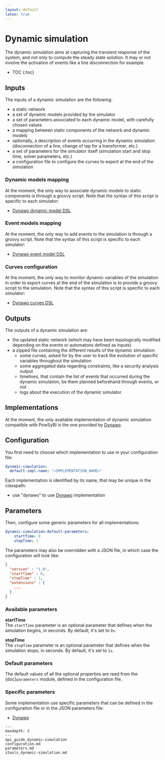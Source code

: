 ```yaml
---
layout: default
latex: true
---
```


# Dynamic simulation

The dynamic simulation aims at capturing the transient response of the system, and not only to compute the steady state solution.
It may or not involve the activation of events like a line disconnection for example.

* TOC
{:toc}

## Inputs

The inputs of a dynamic simulation are the following:
- a static network
- a set of dynamic models provided by the simulator
- a set of parameters associated to each dynamic model, with carefully chosen values
- a mapping between static components of the network and dynamic models
- optionally, a description of events occurring in the dynamic simulation (disconnection of a line, change of tap for a transformer, etc.)
- a set of parameters for the simulator itself (simulation start and stop time, solver parameters, etc.)
- a configuration file to configure the curves to export at the end of the simulation

### Dynamic models mapping
At the moment, the only way to associate dynamic models to static components is through a groovy script. Note that the syntax of this script is specific to each simulator:
- [Dynawo dynamic model DSL](dynawo/index.md#dynamic-models-dsl)

### Event models mapping
At the moment, the only way to add events to the simulation is through a groovy script. Note that the syntax of this script is specific to each simulator:
- [Dynawo event model DSL](dynawo/index.md#event-models-dsl)

### Curves configuration
At the moment, the only way to monitor dynamic variables of the simulation in order to export curves at the end of the simulation is to provide a groovy script to the simulation. Note that the syntax of this script is specific to each simulator:
- [Dynawo curves DSL](dynawo/index.md#curves-dsl)

## Outputs

The outputs of a dynamic simulation are:
- the updated static network (which may have been topologically modified depending on the events or automatons defined as inputs)
- a zipped file containing the different results of the dynamic simulation:
    - some curves, asked for by the user to track the evolution of specific variables throughout the simulation
    - some aggregated data regarding constraints, like a security analysis output
    - timelines, that contain the list of events that occurred during the dynamic simulation, be them planned beforehand through events, or not
    - logs about the execution of the dynamic simulator

## Implementations

At the moment, the only available implementation of dynamic simulation compatible with PowSyBl is the one provided by [Dynawo](dynawo/index.md).

## Configuration

You first need to choose which implementation to use in your configuration file:
```yaml
dynamic-simulation:
  default-impl-name: "<IMPLEMENTATION_NAME>"
```

Each implementation is identified by its name, that may be unique in the classpath:
- use "dynawo" to use [Dynawo](dynawo/index.md) implementation

## Parameters

Then, configure some generic parameters for all implementations:
```yaml
dynamic-simulation-default-parameters:
    startTime: 0
    stopTime: 1
```

The parameters may also be overridden with a JSON file, in which case the configuration will look like:
```json
{
  "version" : "1.0",
  "startTime" : 0,
  "stopTime" : 1,
  "extensions" : {
    ...
  }
}
```

### Available parameters

**startTime**  
The `startTime` parameter is an optional parameter that defines when the simulation begins, in seconds. By default, it's set to `0s`.

**stopTime**  
The `stopTime` parameter is an optional parameter that defines when the simulation stops, in seconds. By default, it's set to `1s`.

### Default parameters
The default values of all the optional properties are read from the {doc}`parameters` module, defined in the configuration file.

### Specific parameters
Some implementation use specific parameters that can be defined in the configuration file or in the JSON parameters file:
- [Dynawo](dynawo/index.md#specific-parameters)


```{toctree}
---
maxdepth: 2
---
api_guide_dynamic-simulation
configuration.md
parameters.md
itools_dynamic-simulation.md
```